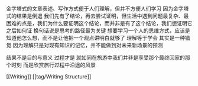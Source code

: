 金字塔式的文章表述、写作方式便于人们理解，但并不方便人们学习 因为金字塔式的结果是倒退 我们先有了结论，再去尝试证明，但生活中遇到问题最复杂、最困难的点是，我们为什么要证明这个结论，而并非是有了这个结论，我们想证明它之后如何证
换句话说是思考的路径最为关键 想要学习一个人的思维方式，应该是知道他怎么想，而不是让他把一个观点讲明白就够了 理解等于学会 其实是一种错觉 因为理解只是对现有知识的记忆，并不能做到对未来新场景的预测

结果不是目的与意义 过程才是 就如同在旅游中我们并非是享受那个最终回家的那个时刻 而是欣赏旅行过程中沿途的风景

[[Writing]] [[tag/Writing Structure]]